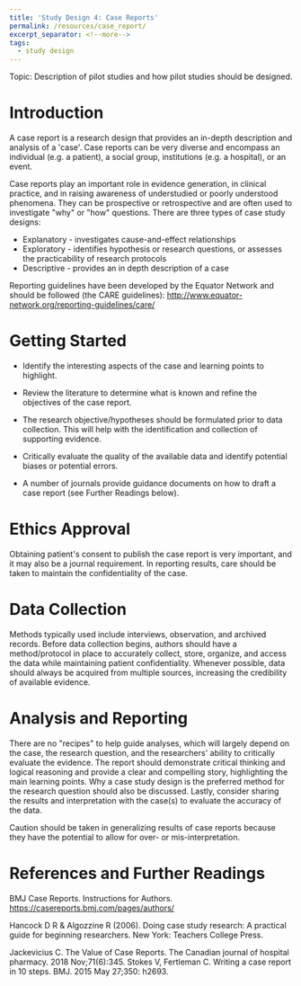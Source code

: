 ```yaml
---
title: 'Study Design 4: Case Reports'
permalink: /resources/case_report/
excerpt_separator: <!--more-->
tags:
  - study design
---
```


<!--more-->

Topic: Description of pilot studies and how pilot studies should be designed.

# Introduction

A case report is a research design that provides an in-depth description and analysis of a 'case'. Case reports can be very diverse and encompass an individual (e.g. a patient), a social group, institutions (e.g. a hospital), or an event.

Case reports play an important role in evidence generation, in clinical practice, and in raising awareness of understudied or poorly understood phenomena. They can be prospective or retrospective and are often used to investigate "why" or "how" questions. There are three types of case study designs: 
-   Explanatory - investigates cause-and-effect relationships
-   Exploratory - identifies hypothesis or research questions, or assesses the practicability of research protocols 
-   Descriptive - provides an in depth description of a case

Reporting guidelines have been developed by the Equator Network and should be followed (the CARE guidelines): <http://www.equator-network.org/reporting-guidelines/care/>

# Getting Started

-   Identify the interesting aspects of the case and learning points to highlight.

-   Review the literature to determine what is known and refine the objectives of the case report.

-   The research objective/hypotheses should be formulated prior to data collection. This will help with the identification and collection of supporting evidence.

-   Critically evaluate the quality of the available data and identify potential biases or potential errors.

-   A number of journals provide guidance documents on how to draft a case report (see Further Readings below).


# Ethics Approval

Obtaining patient's consent to publish the case report is very important, and it may also be a journal requirement. In reporting results, care should be taken to maintain the confidentiality of the case.


# Data Collection

Methods typically used include interviews, observation, and archived records. Before data collection begins, authors should have a method/protocol in place to accurately collect, store, organize, and access the data while maintaining patient confidentiality. Whenever possible, data should always be acquired from multiple sources, increasing the credibility of available evidence.


# Analysis and Reporting

There are no "recipes" to help guide analyses, which will largely depend on the case, the research question, and the researchers' ability to critically evaluate the evidence. The report should demonstrate critical thinking and logical reasoning and provide a clear and compelling story, highlighting the main learning points. Why a case study design is the preferred method for the research question should also be discussed. Lastly, consider sharing the results and interpretation with the case(s) to evaluate the accuracy of the data.

Caution should be taken in generalizing results of case reports because they have the potential to allow for over- or mis-interpretation.

# References and Further Readings

BMJ Case Reports. Instructions for Authors. <https://casereports.bmj.com/pages/authors/>

Hancock D R & Algozzine R (2006). Doing case study research: A practical guide for beginning researchers. New York: Teachers College Press.

Jackevicius C. The Value of Case Reports. The Canadian journal of hospital pharmacy. 2018 Nov;71(6):345. Stokes V, Fertleman C. Writing a case report in 10 steps. BMJ. 2015 May 27;350: h2693.

